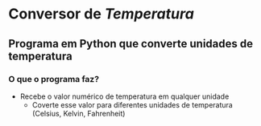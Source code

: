 # Conversor de _Temperatura_

## Programa em Python que converte **unidades de temperatura**

### O que o programa faz?

- Recebe o valor numérico de temperatura em qualquer unidade
   - Coverte esse valor para diferentes unidades de temperatura (Celsius, Kelvin, Fahrenheit) 